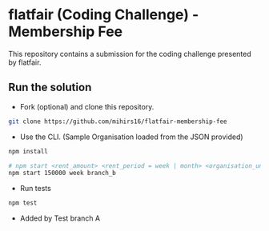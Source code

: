 # flatfair (Coding Challenge) - Membership Fee

This repository contains a submission for the coding challenge presented by flatfair.

## Run the solution

- Fork (optional) and clone this repository.

```bash
git clone https://github.com/mihirs16/flatfair-membership-fee
```

- Use the CLI. (Sample Organisation loaded from the JSON provided)

```bash
npm install

# npm start <rent_amount> <rent_period = week | month> <organisation_unit = from sample provided>
npm start 150000 week branch_b
```

- Run tests

```bash
npm test
```

- Added by Test branch A
